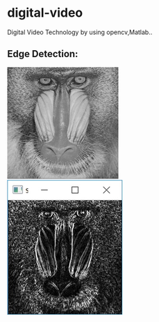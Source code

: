 # digital-video
Digital Video Technology by using opencv,Matlab..

## Edge Detection:  
![image](https://raw.githubusercontent.com/qaws5503/digital-video/master/test%20image/baboon256.bmp.bmp)
![image](https://github.com/qaws5503/digital-video/blob/master/test%20image/ReadMe_image/EdgeDetection.jpg)
